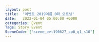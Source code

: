 ```yaml
---
layout: post
title:  "이벤트_2019여름_0화_오프닝"
date:   2022-01-04 05:00:00 +0000
categories: Event
Tags: Story Event
SceneCode: ["scene_evt190627_cp0_q1_s10"]
---
```

